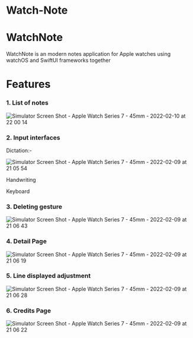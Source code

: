 # Watch-Note

# WatchNote
WatchNote is an modern notes application for Apple watches using watchOS and SwiftUI frameworks together
# Features
### 1. List of notes<br>
![Simulator Screen Shot - Apple Watch Series 7 - 45mm - 2022-02-10 at 22 00 14](https://user-images.githubusercontent.com/87484626/154984929-76429717-7be1-47f1-9998-0a53c5660ac7.png)
<br>
### 2. Input interfaces<br>
 Dictation:- <br>

![Simulator Screen Shot - Apple Watch Series 7 - 45mm - 2022-02-09 at 21 05 54](https://user-images.githubusercontent.com/87484626/154984397-6404514c-c2b6-4807-9bd3-4ea11913e437.png)

  Handwriting
  
  Keyboard<br>

### 3. Deleting gesture<br>


![Simulator Screen Shot - Apple Watch Series 7 - 45mm - 2022-02-09 at 21 06 43](https://user-images.githubusercontent.com/87484626/154984036-3a17bd57-e28b-4e1a-86c9-fa7fa1ad829c.png)<br>


### 4. Detail Page<br>

![Simulator Screen Shot - Apple Watch Series 7 - 45mm - 2022-02-09 at 21 06 19](https://user-images.githubusercontent.com/87484626/154984723-7048592e-dbae-4665-b3b9-155840861cca.png)
<br>
### 5. Line displayed adjustment<br>

  ![Simulator Screen Shot - Apple Watch Series 7 - 45mm - 2022-02-09 at 21 06 28](https://user-images.githubusercontent.com/87484626/154983551-c4148c44-7416-4296-915a-71cb220d8d48.png)<br>


### 6. Credits Page<br>

 ![Simulator Screen Shot - Apple Watch Series 7 - 45mm - 2022-02-09 at 21 06 22](https://user-images.githubusercontent.com/87484626/154983751-0b742bff-4289-4c16-beff-6cd07bfdf732.png)<br>

